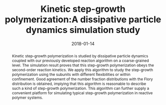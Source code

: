 ---
title: "Kinetic step-growth polymerization:A dissipative particle dynamics simulation study"
authors:
- Dan Xu
- Chun-Yan Ni
- You-Liang Zhu
- Zhong-Yuan Lu
- Yao-Hong Xue
- Hong Liu
date: "2018-01-14"
doi: "10.1063/1.4999050"
publication_types: ["期刊文章"]
publication: "The Journal of Chemical Physics"
abstract: "<!--more-->
Kinetic step-growth polymerization is studied by dissipative  particle dynamics coupled with our previously developed reaction  algorithm on a coarse-grained level. The simulation result proves that  this step-growth polymerization obeys the second-order reaction  kinetics. We apply this algorithm to study the step-growth  polymerization using the subunits with different flexibilities or within  confinement. Good agreement of the number fraction distributions with  the Flory distribution is obtained, implying that this algorithm is  reasonable to describe such a kind of step-growth polymerization. This  algorithm can further supply a convenient platform for simulating  typical step-growth polymerization in reactive polymer systems."
url_pdf: "https://pubs.aip.org/jcp/article/148/2/024901/196401/Kinetic-step-growth-polymerization-A-dissipative"
---